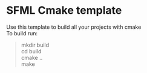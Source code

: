 # SFML Cmake template  
Use this template to build all your projects with cmake  
To build run:  
> mkdir build  
> cd build  
> cmake ..  
> make
